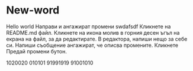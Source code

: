 # New-word
Hello world
Направи и ангажират промени
swdafsdf
Кликнете на README.md файл.
Кликнете на  икона молив в горния десен ъгъл на екрана на файл, за да редактирате.
В редактора, напиши нещо за себе си.
Напиши съобщение ангажират, че описва промените.
Кликнете Предай промени бутон.

1020020
010101
91991919
91001010
